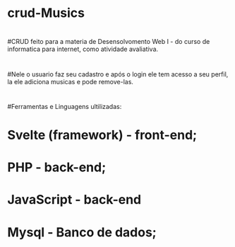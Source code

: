 # crud-Musics
#
#CRUD feito para a materia de Desensolvomento Web I - do curso de informatica para internet, como atividade avaliativa. 
#
#Nele o usuario faz seu cadastro e após o login ele tem acesso a seu perfil, la ele adiciona musicas e pode remove-las.
#
#Ferramentas e Linguagens ultilizadas:
# Svelte (framework) - front-end;
# PHP - back-end;
# JavaScript - back-end
# Mysql - Banco de dados; 
